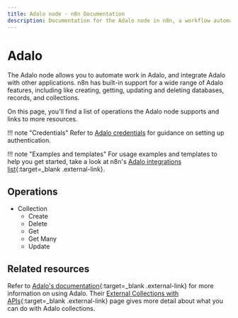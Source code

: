 ```yaml
---
title: Adalo node - n8n Documentation
description: Documentation for the Adalo node in n8n, a workflow automation platform. Includes details of operations and configuration, and links to examples and credentials information.
---
```


# Adalo

The Adalo node allows you to automate work in Adalo, and integrate Adalo with other applications. n8n has built-in support for a wide range of Adalo features, including like creating, getting, updating and deleting databases, records, and collections.

On this page, you'll find a list of operations the Adalo node supports and links to more resources.

!!! note "Credentials"
	Refer to [Adalo credentials](/integrations/builtin/credentials/adalo/) for guidance on setting up authentication. 
	
!!! note "Examples and templates"
	For usage examples and templates to help you get started, take a look at n8n's [Adalo integrations list](https://n8n.io/integrations/adalo/){:target=_blank .external-link}.

## Operations

* Collection
	* Create
	* Delete
	* Get
	* Get Many
	* Update

## Related resources

Refer to [Adalo's documentation](https://help.adalo.com/){:target=_blank .external-link} for more information on using Adalo. Their [External Collections with APIs](https://help.adalo.com/integrations/external-collections-with-apis){:target=_blank .external-link} page gives more detail about what you can do with Adalo collections.

